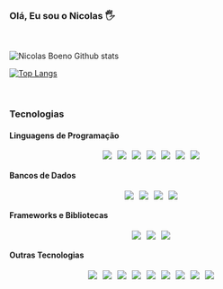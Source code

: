 ### Olá, Eu sou o Nicolas 🖐️
<br>

![Nicolas Boeno Github stats](https://github-readme-stats.vercel.app/api?username=nicolasboeno&show_icons=true&theme=tokyonight&locale=pt-br)

[![Top Langs](https://github-readme-stats.vercel.app/api/top-langs/?username=nicolasboeno&show_icons=true&theme=tokyonight&locale=pt-br)](https://github.com/anuraghazra/github-readme-stats)

<br>

### Tecnologias

#### Linguagens de Programação

<div style="display: flex; justify-content: center; gap: 10px;">
  <img src="https://img.shields.io/badge/-JavaScript-323330?style=for-the-badge&logo=javascript&logoColor=F7DF1E" />
  <img src="https://img.shields.io/badge/-Node.js-43853D?style=for-the-badge&logo=node.js&logoColor=white" />
  <img src="https://img.shields.io/badge/-TypeScript-007ACC?style=for-the-badge&logo=typescript&logoColor=white" />
  <img src="https://img.shields.io/badge/-Python-14354C?style=for-the-badge&logo=python&logoColor=white" />
  <img src="https://img.shields.io/badge/Dart-0175C2?style=for-the-badge&logo=dart&logoColor=white" />
  <img src="https://img.shields.io/badge/-PLSQL-F80000?style=for-the-badge&logo=Oracle&logoColor=white" />
  <img src="https://img.shields.io/badge/Go-00ADD8?style=for-the-badge&logo=go&logoColor=white" />
</div>

#### Bancos de Dados

<div style="display: flex; justify-content: center; gap: 10px;">
  <img src="https://img.shields.io/badge/Oracle-F80000?style=for-the-badge&logo=Oracle&logoColor=white" />
  <img src="https://img.shields.io/badge/-PostgreSQL-4169E1?style=for-the-badge&logo=postgresql&logoColor=white" />
  <img src="https://img.shields.io/badge/-SQLite-0175C2?style=for-the-badge&logo=sqlite&logoColor=white" />
  <img src="https://img.shields.io/badge/Firebase-039BE5?style=for-the-badge&logo=Firebase&logoColor=white" />
</div>

#### Frameworks e Bibliotecas

<div style="display: flex; justify-content: center; gap: 10px;">
  <img src="https://img.shields.io/badge/NestJS-E0234E?style=for-the-badge&logo=nestjs&logoColor=white" />
  <img src="https://img.shields.io/badge/-Express-43853D?style=for-the-badge&logo=express&logoColor=white" />
  <img src="https://img.shields.io/badge/-Fastify-000000?style=for-the-badge&logo=fastify&logoColor=white" />
</div>

#### Outras Tecnologias

<div style="display: flex; justify-content: center; gap: 10px;">
  <img src="https://img.shields.io/badge/GIT-E44C30?style=for-the-badge&logo=git&logoColor=white" />
  <img src="https://img.shields.io/badge/-GitHub-181717?style=for-the-badge&logo=github&logoColor=white" />
  <img src="https://img.shields.io/badge/-Docker-2496ED?style=for-the-badge&logo=docker&logoColor=white" />
  <img src="https://img.shields.io/badge/-Swagger-%23Clojure?style=for-the-badge&logo=swagger&logoColor=white" />
  <img src="https://img.shields.io/badge/-FastAPI-00ccb8?style=for-the-badge&logo=fastapi&logoColor=white" />
  <img src="https://img.shields.io/badge/-TypeORM-E83524?style=for-the-badge&logo=TypeORM&logoColor=white" />
  <img src="https://img.shields.io/badge/Postman-FF6C37?style=for-the-badge&logo=postman&logoColor=white" />
  <img src="https://img.shields.io/badge/Insomnia-4000BF?logo=insomnia&logoColor=white&style=for-the-badge" />
  <img src="https://img.shields.io/badge/SonarLint-CB2029?style=for-the-badge&logo=sonarlint&logoColor=white" />
</div>
